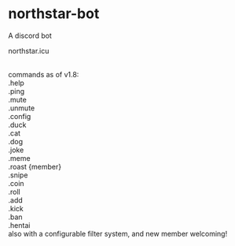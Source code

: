 # northstar-bot
A discord bot

northstar.icu

<br>commands as of v1.8:
<br>.help
<br>.ping
<br>.mute
<br>.unmute
<br>.config
<br>.duck
<br>.cat
<br>.dog
<br>.joke
<br>.meme
<br>.roast {member}
<br>.snipe
<br>.coin
<br>.roll
<br>.add
<br>.kick
<br>.ban
<br>.hentai
<br>also with a configurable filter system, and new member welcoming!
